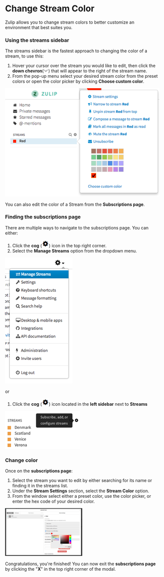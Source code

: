 # Change Stream Color
Zulip allows you to change stream colors to better customize an environment
that best suites you.

### Using the streams sidebar
The streams sidebar is the fastest approach to changing the color of a stream, to use this:

1. Hover your cursor over the stream you would like to edit, then click the **down chevron**(![Down chevron](/static/images/help/chevron.png)) that will appear to the right of the stream name.
2. From the pop-up menu select your desired stream color from the preset colors or open the color picker by clicking **Choose custom color**.

![Change Stream Color](/static/images/help/stream-left-sidebar-color.png)

You can also edit the color of a Stream from the **Subscriptions page**.

### Finding the subscriptions page
There are multiple ways to navigate to the subscriptions page. You can either:

1. Click the **cog** (![cog](/static/images/help/cog.png)) icon in the top right corner.
2. Select the **Manage Streams** option from the dropdown menu.

![settings](/static/images/help/settings-dropdown-streams.png)

or

1. Click the **cog** (![cog](/static/images/help/cog.png)) icon located in the **left sidebar** next to **Streams**

![Streams Cog](/static/images/help/streams-1.png)

### Change color
Once on the **subscriptions page**:

1. Select the stream you want to edit by either searching for its name or finding it in the streams list.
2. Under the **Stream Settings** section, select the **Stream Color** option.
3. From the window select either a preset color, use the color picker, or enter the hex code of your desired color.

<img src="/static/images/help/subscriptions-change-color.png" alt="Subscriptions Change Color" style="width: 50%;"/>

Congratulations, you're finished! You can now exit the **subscriptions page** by clicking the "**X**" in the top right corner of the modal.
